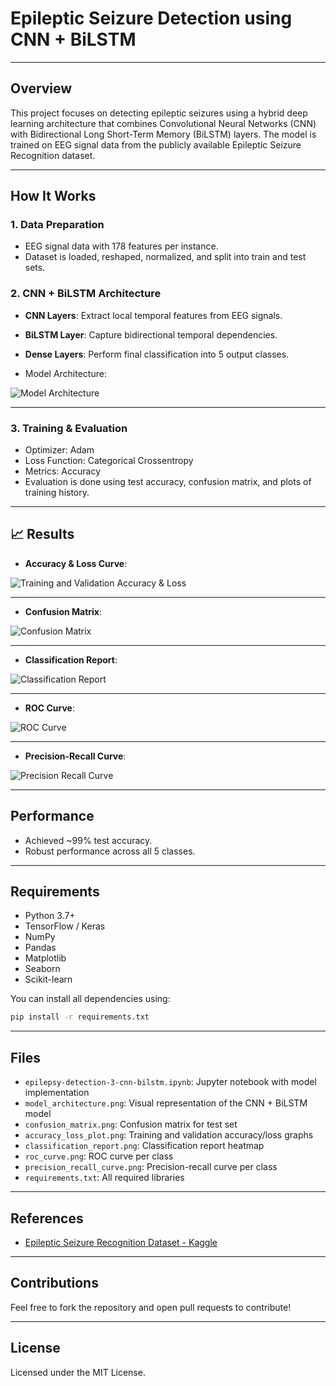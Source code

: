 
# Epileptic Seizure Detection using CNN + BiLSTM

---

##  Overview

This project focuses on detecting epileptic seizures using a hybrid deep learning architecture that combines Convolutional Neural Networks (CNN) with Bidirectional Long Short-Term Memory (BiLSTM) layers. The model is trained on EEG signal data from the publicly available Epileptic Seizure Recognition dataset.

---

##  How It Works

### 1. **Data Preparation**
- EEG signal data with 178 features per instance.
- Dataset is loaded, reshaped, normalized, and split into train and test sets.

### 2. **CNN + BiLSTM Architecture**
- **CNN Layers**: Extract local temporal features from EEG signals.
- **BiLSTM Layer**: Capture bidirectional temporal dependencies.
- **Dense Layers**: Perform final classification into 5 output classes.

- Model Architecture:

![Model Architecture](epilepsy_figures/model_architecture.png)

---

### 3. **Training & Evaluation**
- Optimizer: Adam
- Loss Function: Categorical Crossentropy
- Metrics: Accuracy
- Evaluation is done using test accuracy, confusion matrix, and plots of training history.

---

## 📈 Results

- **Accuracy & Loss Curve**:

![Training and Validation Accuracy & Loss](accuracy_loss_plot.png)

---

- **Confusion Matrix**:

![Confusion Matrix](confusion_matrix.png)

---

- **Classification Report**:

![Classification Report](classification_report.png)

---

- **ROC Curve**:

![ROC Curve](roc_curve.png)

---

- **Precision-Recall Curve**:

![Precision Recall Curve](precision_recall_curve.png)

---

##  Performance

- Achieved ~99% test accuracy.
- Robust performance across all 5 classes.

---

##  Requirements

- Python 3.7+
- TensorFlow / Keras
- NumPy
- Pandas
- Matplotlib
- Seaborn
- Scikit-learn

You can install all dependencies using:

```bash
pip install -r requirements.txt
```

---

##  Files

- `epilepsy-detection-3-cnn-bilstm.ipynb`: Jupyter notebook with model implementation
- `model_architecture.png`: Visual representation of the CNN + BiLSTM model
- `confusion_matrix.png`: Confusion matrix for test set
- `accuracy_loss_plot.png`: Training and validation accuracy/loss graphs
- `classification_report.png`: Classification report heatmap
- `roc_curve.png`: ROC curve per class
- `precision_recall_curve.png`: Precision-recall curve per class
- `requirements.txt`: All required libraries

---

##  References

- [Epileptic Seizure Recognition Dataset - Kaggle](https://www.kaggle.com/datasets/andrewmvd/epileptic-seizure-recognition)

---

##  Contributions

Feel free to fork the repository and open pull requests to contribute!

---

##  License

Licensed under the MIT License.
